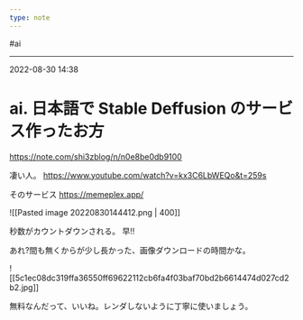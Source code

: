 ```yaml
---
type: note
---
```


#ai

---
2022-08-30  14:38

# ai. 日本語で Stable Deffusion のサービス作ったお方

https://note.com/shi3zblog/n/n0e8be0db9100

凄い人。
https://www.youtube.com/watch?v=kx3C6LbWEQo&t=259s

そのサービス
https://memeplex.app/

![[Pasted image 20220830144412.png | 400]]

秒数がカウントダウンされる。
早!!

あれ?間も無くからが少し長かった、画像ダウンロードの時間かな。

![[5c1ec08dc319ffa36550ff69622112cb6fa4f03baf70bd2b6614474d027cd2b2.jpg]]


無料なんだって、いいね。レンダしないように丁寧に使いましょう。


